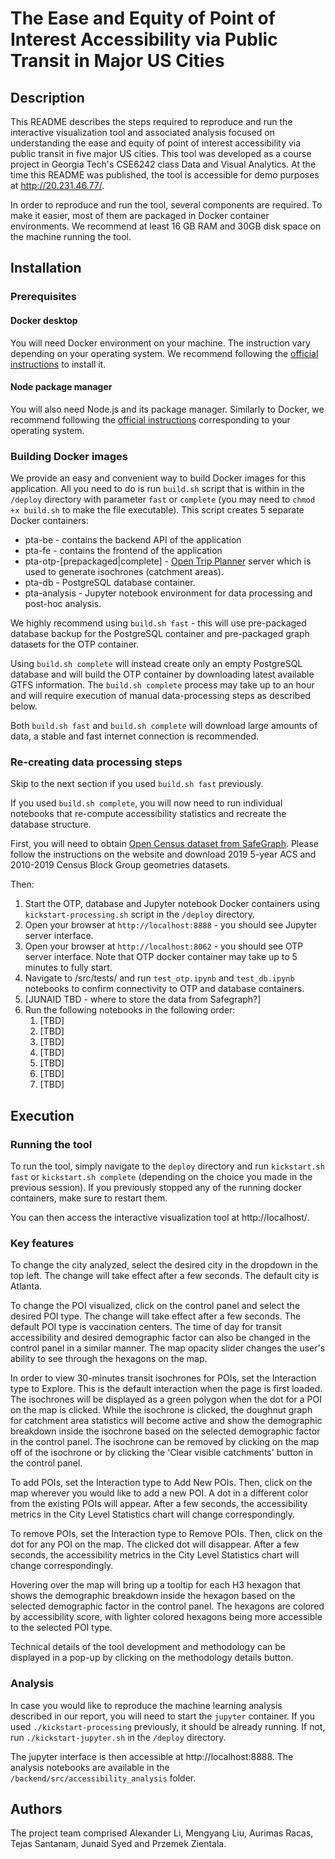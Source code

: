 # The Ease and Equity of Point of Interest Accessibility via Public Transit in Major US Cities

## Description

This README describes the steps required to reproduce and run the interactive visualization tool and associated analysis focused on understanding the ease and equity of point of interest accessibility via public transit in five major US cities. This tool was developed as a course project in Georgia Tech's CSE6242 class Data and Visual Analytics. At the time this README was published, the tool is accessible for demo purposes at http://20.231.46.77/.

In order to reproduce and run the tool, several components are required. To make it easier, most of them are packaged in Docker container environments. We recommend at least 16 GB RAM and 30GB disk space on the machine running the tool.

## Installation

### Prerequisites

#### Docker desktop

You will need Docker environment on your machine. The instruction vary depending on your operating system. We recommend following the [official instructions](https://docs.docker.com/desktop/) to install it.

#### Node package manager

You will also need Node.js and its package manager. Similarly to Docker, we recommend following the [official instructions](https://docs.npmjs.com/downloading-and-installing-node-js-and-npm#using-a-node-version-manager-to-install-nodejs-and-npm) corresponding to your operating system.

### Building Docker images

We provide an easy and convenient way to build Docker images for this application. All you need to do is run `build.sh` script that is within in the `/deploy` directory with parameter `fast` or `complete` (you may need to `chmod +x build.sh` to make the file executable). This script creates 5 separate Docker containers:
 - pta-be - contains the backend API of the application
 - pta-fe - contains the frontend of the application
 - pta-otp-[prepackaged|complete] - [Open Trip Planner](http://docs.opentripplanner.org/en/v1.5.0/) server which is used to generate isochrones (catchment areas).
  - pta-db - PostgreSQL database container.
  - pta-analysis - Jupyter notebook environment for data processing and post-hoc analysis.

We highly recommend using `build.sh fast` - this will use pre-packaged database backup for the PostgreSQL container and pre-packaged graph datasets for the OTP container. 

Using `build.sh complete` will instead create only an empty PostgreSQL database and will build the OTP container by downloading latest available GTFS information. The `build.sh complete` process may take up to an hour and will require execution of manual data-processing steps as described below. 

Both `build.sh fast` and `build.sh complete` will download large amounts of data, a stable and fast internet connection is recommended.

### Re-creating data processing steps

Skip to the next section if you used `build.sh fast` previously.

If you used `build.sh complete`, you will now need to run individual notebooks that re-compute accessibility statistics and recreate the database structure.

First, you will need to obtain [Open Census dataset from SafeGraph](https://docs.safegraph.com/docs/open-census-data). Please follow the instructions on the website and download 2019 5-year ACS and 2010-2019 Census Block Group geometries datasets.

Then:

1. Start the OTP, database and Jupyter notebook Docker containers using `kickstart-processing.sh` script in the `/deploy` directory.
2. Open your browser at `http://localhost:8888` - you should see Jupyter server interface.
3. Open your browser at `http://localhost:8062` - you should see OTP server interface. Note that OTP docker container may take up to 5 minutes to fully start.
4. Navigate to /src/tests/ and run `test_otp.ipynb` and `test_db.ipynb` notebooks to confirm connectivity to OTP and database containers.
5. [JUNAID TBD - where to store the data from Safegraph?]
6. Run the following notebooks in the following order:
   1. [TBD]
   2. [TBD]
   3. [TBD]
   4. [TBD]
   5. [TBD]
   6. [TBD]
   7. [TBD]

## Execution

### Running the tool

To run the tool, simply navigate to the `deploy` directory and run `kickstart.sh fast` or `kickstart.sh complete` (depending on the choice you made in the previous session). If you previously stopped any of the running docker containers, make sure to restart them.

You can then access the interactive visualization tool at http://localhost/.

### Key features

To change the city analyzed, select the desired city in the dropdown in the top left. The change will take effect after a few seconds. The default city is Atlanta.

To change the POI visualized, click on the control panel and select the desired POI type. The change will take effect after a few seconds. The default POI type is vaccination centers. The time of day for transit accessibility and desired demographic factor can also be changed in the control panel in a similar manner. The map opacity slider changes the user's ability to see through the hexagons on the map.

In order to view 30-minutes transit isochrones for POIs, set the Interaction type to Explore. This is the default interaction when the page is first loaded. The isochrones will be displayed as a green polygon when the dot for a POI on the map is clicked. While the isochrone is clicked, the doughnut graph for catchment area statistics will become active and show the demographic breakdown inside the isochrone based on the selected demographic factor in the control panel. The isochrone can be removed by clicking on the map off of the isochrone or by clicking the 'Clear visible catchments' button in the control panel.

To add POIs, set the Interaction type to Add New POIs. Then, click on the map wherever you would like to add a new POI. A dot in a different color from the existing POIs will appear. After a few seconds, the accessibility metrics in the City Level Statistics chart will change correspondingly.

To remove POIs, set the Interaction type to Remove POIs. Then, click on the dot for any POI on the map. The clicked dot will disappear. After a few seconds, the accessibility metrics in the City Level Statistics chart will change correspondingly.

Hovering over the map will bring up a tooltip for each H3 hexagon that shows the demographic breakdown inside the hexagon based on the selected demographic factor in the control panel. The hexagons are colored by accessibility score, with lighter colored hexagons being more accessible to the selected POI type.

Technical details of the tool development and methodology can be displayed in a pop-up by clicking on the methodology details button.

### Analysis

In case you would like to reproduce the machine learning analysis described in our report, you will need to start the `jupyter` container. If you used `./kickstart-processing` previously, it should be already running. If not, run `./kickstart-jupyter.sh` in the `/deploy` directory.

The jupyter interface is then accessible at http://localhost:8888. The analysis notebooks are available in the `/backend/src/accessibility_analysis` folder.

## Authors

The project team comprised Alexander Li, Mengyang Liu, Aurimas Racas, Tejas Santanam, Junaid Syed and Przemek Zientala.

